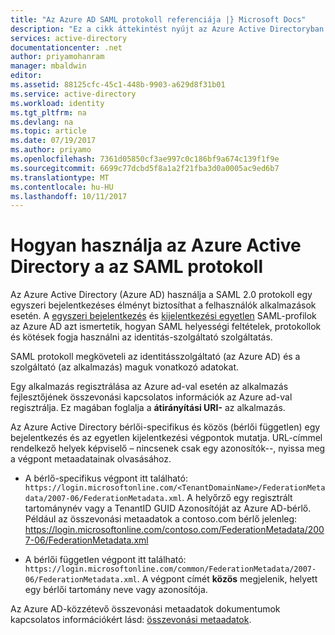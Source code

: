 ```yaml
---
title: "Az Azure AD SAML protokoll referenciája |} Microsoft Docs"
description: "Ez a cikk áttekintést nyújt az Azure Active Directoryban egyszeri bejelentkezéshez, és egyetlen Sign-Out SAML-profil."
services: active-directory
documentationcenter: .net
author: priyamohanram
manager: mbaldwin
editor: 
ms.assetid: 88125cfc-45c1-448b-9903-a629d8f31b01
ms.service: active-directory
ms.workload: identity
ms.tgt_pltfrm: na
ms.devlang: na
ms.topic: article
ms.date: 07/19/2017
ms.author: priyamo
ms.openlocfilehash: 7361d05850cf3ae997c0c186bf9a674c139f1f9e
ms.sourcegitcommit: 6699c77dcbd5f8a1a2f21fba3d0a0005ac9ed6b7
ms.translationtype: MT
ms.contentlocale: hu-HU
ms.lasthandoff: 10/11/2017
---
```

# <a name="how-azure-active-directory-uses-the-saml-protocol"></a>Hogyan használja az Azure Active Directory a az SAML protokoll
Az Azure Active Directory (Azure AD) használja a SAML 2.0 protokoll egy egyszeri bejelentkezéses élményt biztosíthat a felhasználók alkalmazások esetén. A [egyszeri bejelentkezés](active-directory-single-sign-on-protocol-reference.md) és [kijelentkezési egyetlen](active-directory-single-sign-out-protocol-reference.md) SAML-profilok az Azure AD azt ismertetik, hogyan SAML helyességi feltételek, protokollok és kötések fogja használni az identitás-szolgáltató szolgáltatás.

SAML protokoll megköveteli az identitásszolgáltató (az Azure AD) és a szolgáltató (az alkalmazás) maguk vonatkozó adatokat.

Egy alkalmazás regisztrálása az Azure ad-val esetén az alkalmazás fejlesztőjének összevonási kapcsolatos információk az Azure ad-val regisztrálja. Ez magában foglalja a **átirányítási URI-** az alkalmazás.

Az Azure Active Directory bérlői-specifikus és közös (bérlői független) egy bejelentkezés és az egyetlen kijelentkezési végpontok mutatja. URL-címmel rendelkező helyek képviselő – nincsenek csak egy azonosítók--, nyissa meg a végpont metaadatainak olvasásához.

* A bérlő-specifikus végpont itt található: `https://login.microsoftonline.com/<TenantDomainName>/FederationMetadata/2007-06/FederationMetadata.xml`.  A <TenantDomainName> helyőrző egy regisztrált tartománynév vagy a TenantID GUID Azonosítóját az Azure AD-bérlő. Például az összevonási metaadatok a contoso.com bérlő jelenleg: https://login.microsoftonline.com/contoso.com/FederationMetadata/2007-06/FederationMetadata.xml

* A bérlői független végpont itt található: `https://login.microsoftonline.com/common/FederationMetadata/2007-06/FederationMetadata.xml`. A végpont címét **közös** megjelenik, helyett egy bérlői tartomány neve vagy azonosítója.

Az Azure AD-közzétevő összevonási metaadatok dokumentumok kapcsolatos információkért lásd: [összevonási metaadatok](active-directory-federation-metadata.md).
